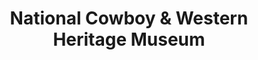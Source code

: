 ---
layout: repo
title: "National Cowboy & Western Heritage Museum"
id: 25014
permalink: repos/25014/
---
